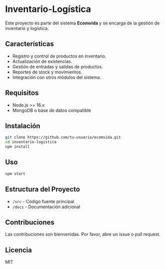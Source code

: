# Inventario-Logística

Este proyecto es parte del sistema **Ecomvida** y se encarga de la gestión de inventario y logística.

## Características

- Registro y control de productos en inventario.
- Actualización de existencias.
- Gestión de entradas y salidas de productos.
- Reportes de stock y movimientos.
- Integración con otros módulos del sistema.

## Requisitos

- Node.js >= 16.x
- MongoDB o base de datos compatible

## Instalación

```bash
git clone https://github.com/tu-usuario/ecomvida.git
cd inventario-logistica
npm install
```

## Uso

```bash
npm start
```

## Estructura del Proyecto

- `/src` - Código fuente principal
- `/docs` - Documentación adicional

## Contribuciones

Las contribuciones son bienvenidas. Por favor, abre un issue o pull request.

## Licencia

MIT

